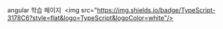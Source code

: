 angular 학습 페이지
 <img src="https://img.shields.io/badge/TypeScript-3178C6?style=flat&logo=TypeScript&logoColor=white"/>